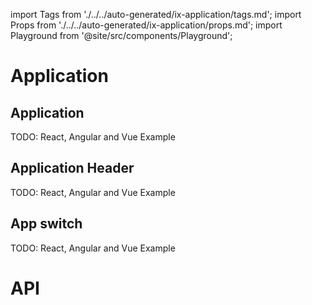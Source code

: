 import Tags from './../../auto-generated/ix-application/tags.md';
import Props from './../../auto-generated/ix-application/props.md';
import Playground from '@site/src/components/Playground';

# Application
<Tags />

## Application

TODO: React, Angular and Vue Example

<Playground name="application" examplesByName height="30rem" noMargin></Playground>

## Application Header

TODO: React, Angular and Vue Example

<Playground name="application-header" examplesByName noMargin></Playground>

## App switch


TODO: React, Angular and Vue Example

<Playground name="application-app-switch" examplesByName height="30rem"></Playground>

# API

<Props />

